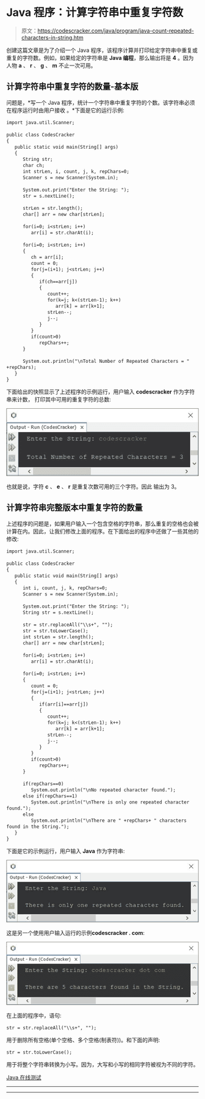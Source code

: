 # Java 程序：计算字符串中重复字符数

> 原文：<https://codescracker.com/java/program/java-count-repeated-characters-in-string.htm>

创建这篇文章是为了介绍一个 Java 程序，该程序计算并打印给定字符串中重复或重复的字符数。例如，如果给定的字符串是 **Java 编程**，那么输出将是 **4** 。因为 人物 **a** 、 **r** 、 **g** 、 **m** 不止一次可用。

## 计算字符串中重复字符的数量-基本版

问题是，*写一个 Java 程序，统计一个字符串中重复字符的个数。该字符串必须在程序运行时由用户接收 。*下面是它的运行示例:

```
import java.util.Scanner;

public class CodesCracker
{
   public static void main(String[] args)
   {
      String str;
      char ch;
      int strLen, i, count, j, k, repChars=0;
      Scanner s = new Scanner(System.in);

      System.out.print("Enter the String: ");
      str = s.nextLine();

      strLen = str.length();
      char[] arr = new char[strLen];

      for(i=0; i<strLen; i++)
         arr[i] = str.charAt(i);

      for(i=0; i<strLen; i++)
      {
         ch = arr[i];
         count = 0;
         for(j=(i+1); j<strLen; j++)
         {
            if(ch==arr[j])
            {
               count++;
               for(k=j; k<(strLen-1); k++)
                  arr[k] = arr[k+1];
               strLen--;
               j--;
            }
         }
         if(count>0)
            repChars++;
      }

      System.out.println("\nTotal Number of Repeated Characters = " +repChars);
   }
}
```

下面给出的快照显示了上述程序的示例运行，用户输入 **codescracker** 作为字符串来计数， 打印其中可用的重复字符的总数:

![java count repeated characters in string](img/859aeb2308390c6601170dc4415acf35.png)

也就是说，字符 **c** 、 **e** 、 **r** 是重复次数可用的三个字符。因此 输出为 3。

## 计算字符串完整版本中重复字符的数量

上述程序的问题是，如果用户输入一个包含空格的字符串，那么重复的空格也会被计算在内。因此，让我们修改上面的程序。在下面给出的程序中还做了一些其他的修改:

```
import java.util.Scanner;

public class CodesCracker
{
   public static void main(String[] args)
   {
      int i, count, j, k, repChars=0;
      Scanner s = new Scanner(System.in);

      System.out.print("Enter the String: ");
      String str = s.nextLine();

      str = str.replaceAll("\\s+", "");
      str = str.toLowerCase();
      int strLen = str.length();
      char[] arr = new char[strLen];

      for(i=0; i<strLen; i++)
         arr[i] = str.charAt(i);

      for(i=0; i<strLen; i++)
      {
         count = 0;
         for(j=(i+1); j<strLen; j++)
         {
            if(arr[i]==arr[j])
            {
               count++;
               for(k=j; k<(strLen-1); k++)
                  arr[k] = arr[k+1];
               strLen--;
               j--;
            }
         }
         if(count>0)
            repChars++;
      }

      if(repChars==0)
         System.out.println("\nNo repeated character found.");
      else if(repChars==1)
         System.out.println("\nThere is only one repeated character found.");
      else
         System.out.println("\nThere are " +repChars+ " characters found in the String.");
   }
}
```

下面是它的示例运行，用户输入 **Java** 作为字符串:

![count repeated characters in Java](img/7a09429a9a0212ad39820cf1bf712ceb.png)

这是另一个使用用户输入运行的示例**codescracker . com**:

![java program count number of repeatec characters in string](img/7f7da6b9ec6b8683a383a9fd0346cc96.png)

在上面的程序中，语句:

```
str = str.replaceAll("\\s+", "");
```

用于删除所有空格(单个空格、多个空格(制表符))。和下面的声明:

```
str = str.toLowerCase();
```

用于将整个字符串转换为小写。因为，大写和小写的相同字符被视为不同的字符。

[Java 在线测试](/exam/showtest.php?subid=1)

* * *

* * *